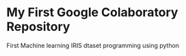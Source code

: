 # My First Google Colaboratory Repository 
First Machine learning IRIS dtaset programming using python


